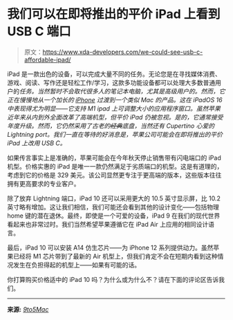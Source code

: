 # 我们可以在即将推出的平价 iPad 上看到 USB C 端口

> 原文：<https://www.xda-developers.com/we-could-see-usb-c-affordable-ipad/>

iPad 是一款出色的设备，可以完成大量不同的任务。无论您是在寻找媒体消费、游戏、阅读、写作还是轻松工作/学习，这款多功能设备都可以处理大多数普通用户的*任务。当然暂时不会取代很多人的笔记本电脑，尤其是高级用户的。然而，它正在慢慢地从一个加长的 [iPhone](http://xda-developers.com/best-iphone) 过渡到一个类似 Mac 的产品。这在 iPadOS 16 中表现得尤为明显——它支持 M1 ipad 上可调整大小的应用程序窗口。虽然苹果近年来从内到外全面改革了高端机型，但平价 iPad 仍被忽视。是的，它通常接受年度升级。然而，它仍然采用了古老的~~经典~~底盘，当然还有 Cupertino 心爱的 Lightning port。我们一直在等待的好消息是，苹果公司可能会在即将推出的平价 iPad 上改用 USB C。*

如果传言事实上是准确的，苹果可能会在今年秋天停止销售带有闪电端口的 iPad 机型。价格实惠的 iPad 是唯一一款仍然满足于劣质端口的机型。这是有道理的，考虑到它的价格是 329 美元。该公司显然更专注于更高端的版本，这些版本往往拥有更高要求的专业客户。

除了放弃 Lightning 端口，iPad 10 还可以采用更大的 10.5 英寸显示屏，比 10.2 英寸略有增加。这让我们相信，我们可能还会看到其他的设计变化——包括物理 home 键的潜在退休。最终，即使是一个可爱的设备，iPad 9 在我们的现代世界看起来也非常过时。我们当然希望苹果遵循它在 iPad Air 上应用的相同设计语言。

最后，iPad 10 可以安装 A14 仿生芯片——为 iPhone 12 系列提供动力。虽然苹果已经将 M1 芯片带到了最新的 Air 机型上，但我们肯定不会在短期内看到这种情况发生在负担得起的机型上——如果有可能的话。

你打算购买价格适中的 iPad 10 吗？为什么或为什么不？请在下面的评论区告诉我们。

* * *

**来源:** [*9to5Mac*](https://9to5mac.com/2022/06/14/new-ipad-a14-chip-5g-and-usb-c/)